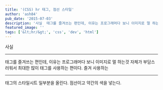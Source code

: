 ```yaml
---
title: '(CSS) hr 태그, 점선 스타일'
author: 'ash84'
pub_date: '2015-07-03'
description: '사실  태그를 즐겨쓰는 편인데, 이유는 프로그래머다 보니 이미지로 멀 하는것 자체가 부담스러워서 최대한 많이 태그를 사용하는 편이다. 즐겨 사용하는  태그의 스타일시트 일부분을 올린다. 점선이고 약간의 색을 넣는다.'
featured_image: ''
tags: ['&lt;hr/&gt;', 'css', 'dev', 'html']
---
```



<span style="font-size: 11pt;">사실 <hr/> 태그를 즐겨쓰는 편인데, 이유는 프로그래머다 보니 이미지로 멀 하는것 자체가 부담스러워서 최대한 많이 태그를 사용하는 편이다. 즐겨 사용하는 <hr/> 태그의 스타일시트 일부분을 올린다. 점선이고 약간의 색을 넣는다. </span>

<script src="https://gist.github.com/4404598.js"></script>



